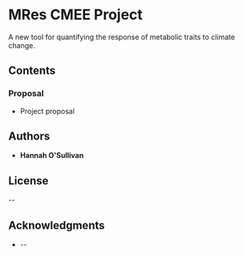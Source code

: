 # MRes CMEE Project

A new tool for quantifying the response of metabolic traits to climate change.

## Contents

### Proposal
* Project proposal

## Authors

* **Hannah O'Sullivan**

## License

--

## Acknowledgments

* --
